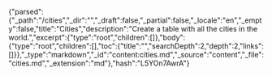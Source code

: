 {"parsed":{"_path":"/cities","_dir":"","_draft":false,"_partial":false,"_locale":"en","_empty":false,"title":"Cities","description":"Create a table with all the cities in the world.","excerpt":{"type":"root","children":[]},"body":{"type":"root","children":[],"toc":{"title":"","searchDepth":2,"depth":2,"links":[]}},"_type":"markdown","_id":"content:cities.md","_source":"content","_file":"cities.md","_extension":"md"},"hash":"L5YOn7AwrA"}
